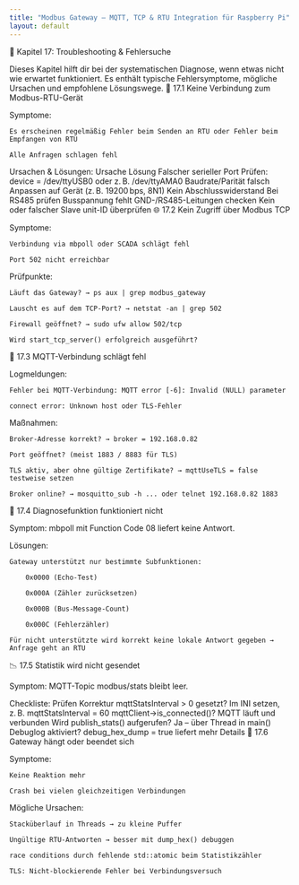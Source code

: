 ```yaml
---
title: "Modbus Gateway – MQTT, TCP & RTU Integration für Raspberry Pi"
layout: default
---
```


🧯 Kapitel 17: Troubleshooting & Fehlersuche

Dieses Kapitel hilft dir bei der systematischen Diagnose, wenn etwas nicht wie erwartet funktioniert. Es enthält typische Fehlersymptome, mögliche Ursachen und empfohlene Lösungswege.
🔌 17.1 Keine Verbindung zum Modbus-RTU-Gerät

Symptome:

    Es erscheinen regelmäßig Fehler beim Senden an RTU oder Fehler beim Empfangen von RTU

    Alle Anfragen schlagen fehl

Ursachen & Lösungen:
Ursache	Lösung
Falscher serieller Port	Prüfen: device = /dev/ttyUSB0 oder z. B. /dev/ttyAMA0
Baudrate/Parität falsch	Anpassen auf Gerät (z. B. 19200 bps, 8N1)
Kein Abschlusswiderstand	Bei RS485 prüfen
Busspannung fehlt	GND-/RS485-Leitungen checken
Kein oder falscher Slave	unit-ID überprüfen
🌐 17.2 Kein Zugriff über Modbus TCP

Symptome:

    Verbindung via mbpoll oder SCADA schlägt fehl

    Port 502 nicht erreichbar

Prüfpunkte:

    Läuft das Gateway? → ps aux | grep modbus_gateway

    Lauscht es auf dem TCP-Port? → netstat -an | grep 502

    Firewall geöffnet? → sudo ufw allow 502/tcp

    Wird start_tcp_server() erfolgreich ausgeführt?

📡 17.3 MQTT-Verbindung schlägt fehl

Logmeldungen:

    Fehler bei MQTT-Verbindung: MQTT error [-6]: Invalid (NULL) parameter

    connect error: Unknown host oder TLS-Fehler

Maßnahmen:

    Broker-Adresse korrekt? → broker = 192.168.0.82

    Port geöffnet? (meist 1883 / 8883 für TLS)

    TLS aktiv, aber ohne gültige Zertifikate? → mqttUseTLS = false testweise setzen

    Broker online? → mosquitto_sub -h ... oder telnet 192.168.0.82 1883

🧪 17.4 Diagnosefunktion funktioniert nicht

Symptom: mbpoll mit Function Code 08 liefert keine Antwort.

Lösungen:

    Gateway unterstützt nur bestimmte Subfunktionen:

        0x0000 (Echo-Test)

        0x000A (Zähler zurücksetzen)

        0x000B (Bus-Message-Count)

        0x000C (Fehlerzähler)

    Für nicht unterstützte wird korrekt keine lokale Antwort gegeben → Anfrage geht an RTU

📉 17.5 Statistik wird nicht gesendet

Symptom: MQTT-Topic modbus/stats bleibt leer.

Checkliste:
Prüfen	Korrektur
mqttStatsInterval > 0 gesetzt?	Im INI setzen, z. B. mqttStatsInterval = 60
mqttClient->is_connected()?	MQTT läuft und verbunden
Wird publish_stats() aufgerufen?	Ja – über Thread in main()
Debuglog aktiviert?	debug_hex_dump = true liefert mehr Details
🔁 17.6 Gateway hängt oder beendet sich

Symptome:

    Keine Reaktion mehr

    Crash bei vielen gleichzeitigen Verbindungen

Mögliche Ursachen:

    Stacküberlauf in Threads → zu kleine Puffer

    Ungültige RTU-Antworten → besser mit dump_hex() debuggen

    race conditions durch fehlende std::atomic beim Statistikzähler

    TLS: Nicht-blockierende Fehler bei Verbindungsversuch

